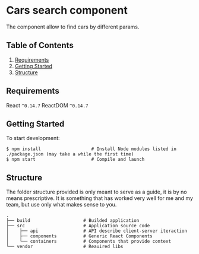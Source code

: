 Cars search component
=====================

The component allow to find cars by different params.

Table of Contents
-----------------
1. [Requirements](#requirements)
1. [Getting Started](#getting-started)
1. [Structure](#structure)

Requirements
------------

React `^0.14.7`
ReactDOM `^0.14.7`

Getting Started
---------------

To start development:

```shell
$ npm install                   # Install Node modules listed in ./package.json (may take a while the first time)
$ npm start                     # Compile and launch
```

Structure
---------

The folder structure provided is only meant to serve as a guide, it is by no means prescriptive. It is something that has worked very well for me and my team, but use only what makes sense to you.

```
.
├── build                    # Builded application
├── src                      # Application source code
│    ├── api                 # API describe client-server iteraction
│    ├── components          # Generic React Components
│    └── containers          # Components that provide context
└── vendor                   # Reauired libs
```
